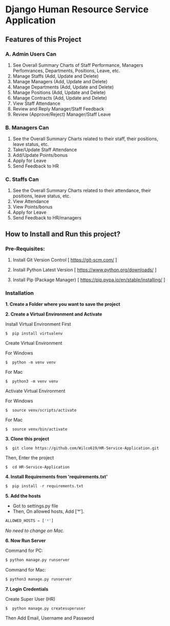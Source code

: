 # Django Human Resource Service Application

## Features of this Project

### A. Admin Users Can
1. See Overall Summary Charts of Staff Performance, Managers Perfomrances, Departments, Positions, Leave, etc.
2. Manage Staffs (Add, Update and Delete)
3. Manage Managers (Add, Update and Delete)
4. Manage Departments (Add, Update and Delete)
5. Manage Positions (Add, Update and Delete)
6. Manage Contracts (Add, Update and Delete)
7. View Staff Attendance
8. Review and Reply Manager/Staff Feedback
9. Review (Approve/Reject) Manager/Staff Leave

### B. Managers Can
1. See the Overall Summary Charts related to their staff, their positions, leave status, etc.
2. Take/Update Staff Attendance
3. Add/Update Points/bonus
4. Apply for Leave
5. Send Feedback to HR

### C. Staffs Can
1. See the Overall Summary Charts related to their attendance, their positions, leave status, etc.
2. View Attendance
3. View Points/bonus
4. Apply for Leave
5. Send Feedback to HR/managers


## How to Install and Run this project?

### Pre-Requisites:
1. Install Git Version Control
[ https://git-scm.com/ ]

2. Install Python Latest Version
[ https://www.python.org/downloads/ ]

3. Install Pip (Package Manager)
[ https://pip.pypa.io/en/stable/installing/ ]


### Installation
**1. Create a Folder where you want to save the project**

**2. Create a Virtual Environment and Activate**

Install Virtual Environment First
```
$  pip install virtualenv
```

Create Virtual Environment

For Windows
```
$  python -m venv venv
```
For Mac
```
$  python3 -m venv venv
```

Activate Virtual Environment

For Windows
```
$  source venv/scripts/activate
```

For Mac
```
$  source venv/bin/activate
```

**3. Clone this project**
```
$  git clone https://github.com/Wilco619/HR-Service-Application.git
```

Then, Enter the project
```
$  cd HR-Service-Application
```

**4. Install Requirements from 'requirements.txt'**
```python
$  pip install -r requirements.txt
```

**5. Add the hosts**

- Got to settings.py file 
- Then, On allowed hosts, Add [‘*’]. 
```python
ALLOWED_HOSTS = ['*']
```
*No need to change on Mac.*


**6. Now Run Server**

Command for PC:
```python
$ python manage.py runserver
```

Command for Mac:
```python
$ python3 manage.py runserver
```

**7. Login Credentials**

Create Super User (HR)
```
$  python manage.py createsuperuser
```
Then Add Email, Username and Password

